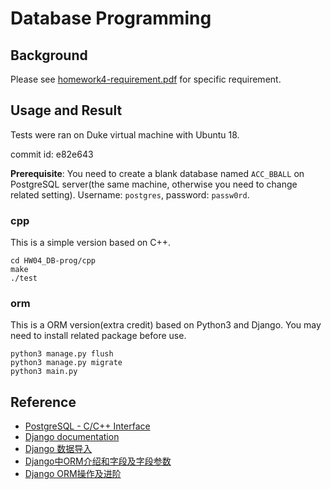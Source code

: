 # Database Programming

## Background

Please see [homework4-requirement.pdf](https://github.com/menyf/ECE650/blob/master/HW04_DB-prog/requirement.pdf) for specific requirement. 


## Usage and Result

Tests were ran on Duke virtual machine with Ubuntu 18.

commit id: e82e643

**Prerequisite**: You need to create a blank database named `ACC_BBALL` on PostgreSQL server(the same machine, otherwise you need to change related setting). Username: `postgres`, password: `passw0rd`.

### cpp

This is a simple version based on C++.

```
cd HW04_DB-prog/cpp
make
./test
```

### orm

This is a ORM version(extra credit) based on Python3 and Django. You may need to install related package before use.

```
python3 manage.py flush
python3 manage.py migrate
python3 main.py
```

## Reference

- [PostgreSQL - C/C++ Interface](https://www.tutorialspoint.com/postgresql/postgresql_c_cpp.htm)
- [Django documentation](https://docs.djangoproject.com/en/2.1/)
- [Django 数据导入](https://code.ziqiangxuetang.com/django/django-import-data.html)
- [Django中ORM介绍和字段及字段参数](https://www.cnblogs.com/allen-w/p/9209315.html)
- [Django ORM操作及进阶](https://www.cnblogs.com/study-learning/p/9969486.html)